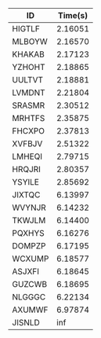 |ID|Time(s)|
|-|-|
|HIGTLF|2.16051|
|MLBOYW|2.16570|
|KHAKAB|2.17123|
|YZHOHT|2.18865|
|UULTVT|2.18881|
|LVMDNT|2.21804|
|SRASMR|2.30512|
|MRHTFS|2.35875|
|FHCXPO|2.37813|
|XVFBJV|2.51322|
|LMHEQI|2.79715|
|HRQJRI|2.80357|
|YSYILE|2.85692|
|JIXTQC|6.13997|
|WVYNJR|6.14232|
|TKWJLM|6.14400|
|PQXHYS|6.16276|
|DOMPZP|6.17195|
|WCXUMP|6.18577|
|ASJXFI|6.18645|
|GUZCWB|6.18695|
|NLGGGC|6.22134|
|AXUMWF|6.97874|
|JISNLD|inf|
